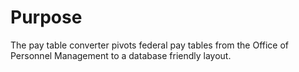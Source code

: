 # Purpose

The pay table converter pivots federal pay tables from the Office of Personnel Management to a database friendly layout.

